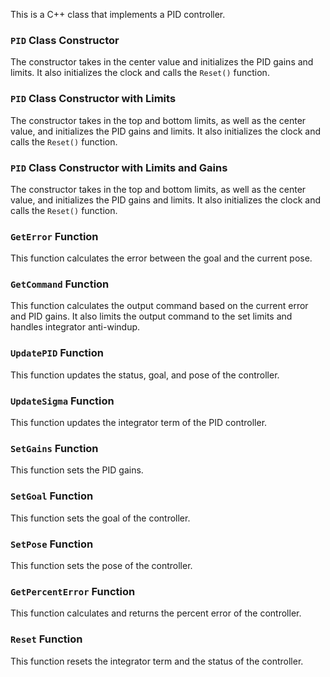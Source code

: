 This is a C++ class that implements a PID controller.

### `PID` Class Constructor

The constructor takes in the center value and initializes the PID gains and limits. It also initializes the clock and calls the `Reset()` function.

### `PID` Class Constructor with Limits

The constructor takes in the top and bottom limits, as well as the center value, and initializes the PID gains and limits. It also initializes the clock and calls the `Reset()` function.

### `PID` Class Constructor with Limits and Gains

The constructor takes in the top and bottom limits, as well as the center value, and initializes the PID gains and limits. It also initializes the clock and calls the `Reset()` function.

### `GetError` Function

This function calculates the error between the goal and the current pose.

### `GetCommand` Function

This function calculates the output command based on the current error and PID gains. It also limits the output command to the set limits and handles integrator anti-windup.

### `UpdatePID` Function

This function updates the status, goal, and pose of the controller.

### `UpdateSigma` Function

This function updates the integrator term of the PID controller.

### `SetGains` Function

This function sets the PID gains.

### `SetGoal` Function

This function sets the goal of the controller.

### `SetPose` Function

This function sets the pose of the controller.

### `GetPercentError` Function

This function calculates and returns the percent error of the controller.

### `Reset` Function

This function resets the integrator term and the status of the controller.